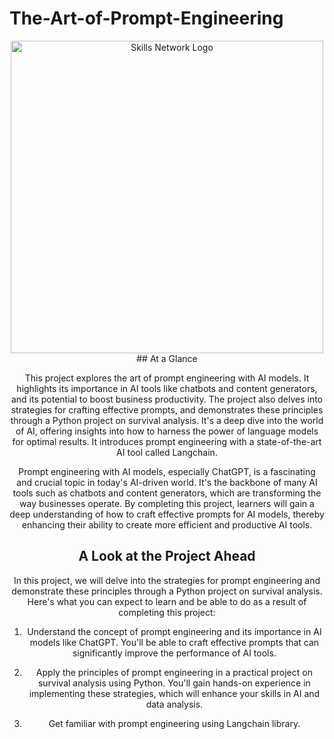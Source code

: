 # The-Art-of-Prompt-Engineering
<center>
<img src="https://cf-courses-data.s3.us.cloud-object-storage.appdomain.cloud/IBMSkillsNetwork-GPXX0TGVEN/images/art%20of%20prompt%20eng.jpeg" width="500" alt="Skills Network Logo">
## At a Glance

This project explores the art of prompt engineering with AI models. It highlights its importance in AI tools like chatbots and content generators, and its potential to boost business productivity. The project also delves into strategies for crafting effective prompts, and demonstrates these principles through a Python project on survival analysis. It's a deep dive into the world of AI, offering insights into how to harness the power of language models for optimal results. It introduces prompt engineering with a state-of-the-art AI tool called Langchain.

Prompt engineering with AI models, especially ChatGPT, is a fascinating and crucial topic in today's AI-driven world. It's the backbone of many AI tools such as chatbots and content generators, which are transforming the way businesses operate. By completing this project, learners will gain a deep understanding of how to craft effective prompts for AI models, thereby enhancing their ability to create more efficient and productive AI tools.

## A Look at the Project Ahead

In this project, we will delve into the strategies for prompt engineering and demonstrate these principles through a Python project on survival analysis. Here's what you can expect to learn and be able to do as a result of completing this project:

1. Understand the concept of prompt engineering and its importance in AI models like ChatGPT. You'll be able to craft effective prompts that can significantly improve the performance of AI tools.

2. Apply the principles of prompt engineering in a practical project on survival analysis using Python. You'll gain hands-on experience in implementing these strategies, which will enhance your skills in AI and data analysis.

3. Get familiar with prompt engineering using Langchain library.
